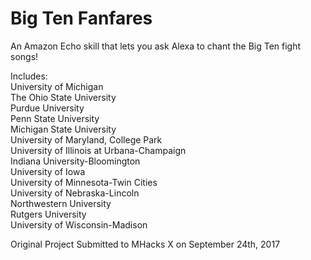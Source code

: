 # Big Ten Fanfares
An Amazon Echo skill that lets you ask Alexa to chant the Big Ten fight songs!  

Includes:  
University of Michigan  
The Ohio State University  
Purdue University  
Penn State University  
Michigan State University  
University of Maryland, College Park  
University of Illinois at Urbana-Champaign  
Indiana University-Bloomington  
University of Iowa  
University of Minnesota-Twin Cities  
University of Nebraska-Lincoln  
Northwestern University  
Rutgers University  
University of Wisconsin-Madison  


Original Project Submitted to MHacks X on September 24th, 2017

